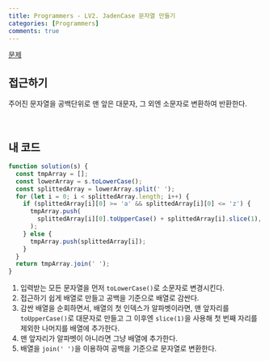 ```yaml
---
title: Programmers - LV2. JadenCase 문자열 만들기
categories: [Programmers]
comments: true
---
```


[문제](https://programmers.co.kr/learn/courses/30/lessons/12951)

## 접근하기

주어진 문자열을 공백단위로 맨 앞은 대문자, 그 외엔 소문자로 변환하여 반환한다.

<br>

## 내 코드

```js
function solution(s) {
  const tmpArray = [];
  const lowerArray = s.toLowerCase();
  const splittedArray = lowerArray.split(' ');
  for (let i = 0; i < splittedArray.length; i++) {
    if (splittedArray[i][0] >= 'a' && splittedArray[i][0] <= 'z') {
      tmpArray.push(
        splittedArray[i][0].toUpperCase() + splittedArray[i].slice(1),
      );
    } else {
      tmpArray.push(splittedArray[i]);
    }
  }
  return tmpArray.join(' ');
}
```

1. 입력받는 모든 문자열을 먼저 `toLowerCase()`로 소문자로 변경시킨다.
2. 접근하기 쉽게 배열로 만들고 공백을 기준으로 배열로 감싼다.
3. 감싼 배열을 순회하면서, 배열의 첫 인덱스가 알파벳이라면, 맨 앞자리를 `toUpperCase()`로 대문자로 만들고 그 이후엔 `slice(1)`을 사용해 첫 번째 자리를 제외한 나머지를 배열에 추가한다.
4. 맨 앞자리가 알파벳이 아니라면 그냥 배열에 추가한다.
5. 배열을 `join(' ')`을 이용하여 공백을 기준으로 문자열로 변환한다.
